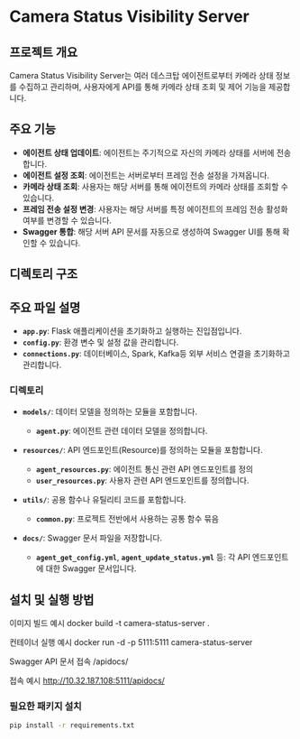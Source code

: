 # Camera Status Visibility Server

## 프로젝트 개요

Camera Status Visibility Server는 여러 데스크탑 에이전트로부터 카메라 상태 정보를 수집하고 관리하며, 사용자에게 API를 통해 카메라 상태 조회 및 제어 기능을 제공합니다.

## 주요 기능

- **에이전트 상태 업데이트**: 에이전트는 주기적으로 자신의 카메라 상태를 서버에 전송합니다.
- **에이전트 설정 조회**: 에이전트는 서버로부터 프레임 전송 설정을 가져옵니다.
- **카메라 상태 조회**: 사용자는 해당 서버를 통해 에이전트의 카메라 상태를 조회할 수 있습니다.
- **프레임 전송 설정 변경**: 사용자는 해당 서버를 특정 에이전트의 프레임 전송 활성화 여부를 변경할 수 있습니다.
- **Swagger 통합**: 해당 서버 API 문서를 자동으로 생성하여 Swagger UI를 통해 확인할 수 있습니다.

## 디렉토리 구조


## 주요 파일 설명

- **`app.py`**: Flask 애플리케이션을 초기화하고 실행하는 진입점입니다.
- **`config.py`**: 환경 변수 및 설정 값을 관리합니다.
- **`connections.py`**: 데이터베이스, Spark, Kafka등 외부 서비스 연결을 초기화하고 관리합니다.


### **디렉토리**

- **`models/`**: 데이터 모델을 정의하는 모듈을 포함합니다.
  - **`agent.py`**: 에이전트 관련 데이터 모델을 정의합니다.

- **`resources/`**: API 엔드포인트(Resource)를 정의하는 모듈을 포함합니다.
  - **`agent_resources.py`**: 에이전트 통신 관련 API 엔드포인트를 정의
  - **`user_resources.py`**: 사용자 관련 API 엔드포인트를 정의합니다.

- **`utils/`**: 공용 함수나 유틸리티 코드를 포함합니다.
  - **`common.py`**: 프로젝트 전반에서 사용하는 공통 함수 묶음

- **`docs/`**: Swagger 문서 파일을 저장합니다.
  - **`agent_get_config.yml`**, **`agent_update_status.yml`** 등: 각 API 엔드포인트에 대한 Swagger 문서입니다.

## 설치 및 실행 방법

이미지 빌드 예시
docker build -t camera-status-server .

컨테이너 실행 예시
docker run -d -p 5111:5111 camera-status-server

Swagger API 문서 접속
/apidocs/

접속 예시
http://10.32.187.108:5111/apidocs/

### **필요한 패키지 설치**

```bash
pip install -r requirements.txt
